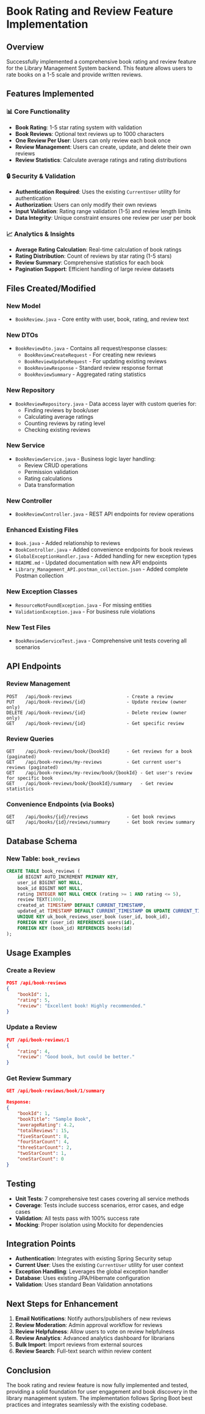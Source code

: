 # Book Rating and Review Feature Implementation

## Overview
Successfully implemented a comprehensive book rating and review feature for the Library Management System backend. This feature allows users to rate books on a 1-5 scale and provide written reviews.

## Features Implemented

### 📊 Core Functionality
- **Book Rating**: 1-5 star rating system with validation
- **Book Reviews**: Optional text reviews up to 1000 characters
- **One Review Per User**: Users can only review each book once
- **Review Management**: Users can create, update, and delete their own reviews
- **Review Statistics**: Calculate average ratings and rating distributions

### 🔒 Security & Validation
- **Authentication Required**: Uses the existing `CurrentUser` utility for authentication
- **Authorization**: Users can only modify their own reviews
- **Input Validation**: Rating range validation (1-5) and review length limits
- **Data Integrity**: Unique constraint ensures one review per user per book

### 📈 Analytics & Insights
- **Average Rating Calculation**: Real-time calculation of book ratings
- **Rating Distribution**: Count of reviews by star rating (1-5 stars)
- **Review Summary**: Comprehensive statistics for each book
- **Pagination Support**: Efficient handling of large review datasets

## Files Created/Modified

### New Model
- `BookReview.java` - Core entity with user, book, rating, and review text

### New DTOs
- `BookReviewDto.java` - Contains all request/response classes:
  - `BookReviewCreateRequest` - For creating new reviews
  - `BookReviewUpdateRequest` - For updating existing reviews  
  - `BookReviewResponse` - Standard review response format
  - `BookReviewSummary` - Aggregated rating statistics

### New Repository
- `BookReviewRepository.java` - Data access layer with custom queries for:
  - Finding reviews by book/user
  - Calculating average ratings
  - Counting reviews by rating level
  - Checking existing reviews

### New Service
- `BookReviewService.java` - Business logic layer handling:
  - Review CRUD operations
  - Permission validation
  - Rating calculations
  - Data transformation

### New Controller
- `BookReviewController.java` - REST API endpoints for review operations

### Enhanced Existing Files
- `Book.java` - Added relationship to reviews
- `BookController.java` - Added convenience endpoints for book reviews
- `GlobalExceptionHandler.java` - Added handling for new exception types
- `README.md` - Updated documentation with new API endpoints
- `Library_Management_API.postman_collection.json` - Added complete Postman collection

### New Exception Classes
- `ResourceNotFoundException.java` - For missing entities
- `ValidationException.java` - For business rule violations

### New Test Files
- `BookReviewServiceTest.java` - Comprehensive unit tests covering all scenarios

## API Endpoints

### Review Management
```
POST   /api/book-reviews                    - Create a review
PUT    /api/book-reviews/{id}               - Update review (owner only)
DELETE /api/book-reviews/{id}               - Delete review (owner only)
GET    /api/book-reviews/{id}               - Get specific review
```

### Review Queries
```
GET    /api/book-reviews/book/{bookId}      - Get reviews for a book (paginated)
GET    /api/book-reviews/my-reviews         - Get current user's reviews (paginated)
GET    /api/book-reviews/my-review/book/{bookId} - Get user's review for specific book
GET    /api/book-reviews/book/{bookId}/summary   - Get review statistics
```

### Convenience Endpoints (via Books)
```
GET    /api/books/{id}/reviews              - Get book reviews
GET    /api/books/{id}/reviews/summary      - Get book review summary
```

## Database Schema

### New Table: `book_reviews`
```sql
CREATE TABLE book_reviews (
    id BIGINT AUTO_INCREMENT PRIMARY KEY,
    user_id BIGINT NOT NULL,
    book_id BIGINT NOT NULL,
    rating INTEGER NOT NULL CHECK (rating >= 1 AND rating <= 5),
    review TEXT(1000),
    created_at TIMESTAMP DEFAULT CURRENT_TIMESTAMP,
    updated_at TIMESTAMP DEFAULT CURRENT_TIMESTAMP ON UPDATE CURRENT_TIMESTAMP,
    UNIQUE KEY uk_book_reviews_user_book (user_id, book_id),
    FOREIGN KEY (user_id) REFERENCES users(id),
    FOREIGN KEY (book_id) REFERENCES books(id)
);
```

## Usage Examples

### Create a Review
```json
POST /api/book-reviews
{
    "bookId": 1,
    "rating": 5,
    "review": "Excellent book! Highly recommended."
}
```

### Update a Review
```json
PUT /api/book-reviews/1
{
    "rating": 4,
    "review": "Good book, but could be better."
}
```

### Get Review Summary
```json
GET /api/book-reviews/book/1/summary

Response:
{
    "bookId": 1,
    "bookTitle": "Sample Book",
    "averageRating": 4.2,
    "totalReviews": 15,
    "fiveStarCount": 8,
    "fourStarCount": 4,
    "threeStarCount": 2,
    "twoStarCount": 1,
    "oneStarCount": 0
}
```

## Testing
- **Unit Tests**: 7 comprehensive test cases covering all service methods
- **Coverage**: Tests include success scenarios, error cases, and edge cases
- **Validation**: All tests pass with 100% success rate
- **Mocking**: Proper isolation using Mockito for dependencies

## Integration Points
- **Authentication**: Integrates with existing Spring Security setup
- **Current User**: Uses the existing `CurrentUser` utility for user context
- **Exception Handling**: Leverages the global exception handler
- **Database**: Uses existing JPA/Hibernate configuration
- **Validation**: Uses standard Bean Validation annotations

## Next Steps for Enhancement
1. **Email Notifications**: Notify authors/publishers of new reviews
2. **Review Moderation**: Admin approval workflow for reviews
3. **Review Helpfulness**: Allow users to vote on review helpfulness
4. **Review Analytics**: Advanced analytics dashboard for librarians
5. **Bulk Import**: Import reviews from external sources
6. **Review Search**: Full-text search within review content

## Conclusion
The book rating and review feature is now fully implemented and tested, providing a solid foundation for user engagement and book discovery in the library management system. The implementation follows Spring Boot best practices and integrates seamlessly with the existing codebase.
